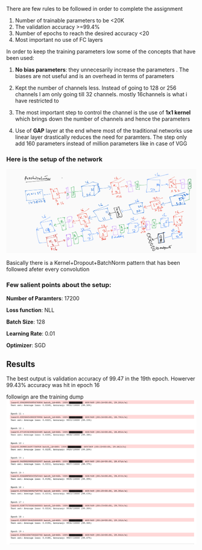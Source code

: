 There are few rules to be followed in order to complete the assignment

1. Number of trainable parameters to be <20K
2. The validation accuracy >=99.4%
3. Number of epochs to reach the desired accuracy <20
4. Most important no use of FC layers


In order to keep the training parameters low some of the concepts that have been used:
1. **No bias parameters**: they unnecesarily increase the parameters . The biases are not useful and is an overhead in terms of parameters

2. Kept the number of channels less. Instead of going to 128 or 256 channels I am only going till 32 channels. mostly 16channels is what i have restricted to

3. The most important step to control the channel is the use of **1x1 kernel** which brings down the number of channels and hence the parameters

4. Use of **GAP** layer at the end where most of the traditional networks use linear layer drastically reduces the need for paramters. The step only add 160 parameters instead of million parameters like in case of VGG



### Here is the setup of the network
![alt text](images/architecture.png "Title")


Basically there is a Kernel+Dropout+BatchNorm pattern that has been followed afeter every convolution


### Few salient points about the setup:

**Number of Paramters**: 17200

**Loss function**: NLL

**Batch Size**: 128

**Learning Rate**: 0.01

**Optimizer**: SGD


## Results
The best output is validation accuracy of 99.47 in the 19th epoch. Howerver 99.43% accuracy was hit in epoch 16

followign are the training dump
![alt text](images/Training_logs.png "Title")

